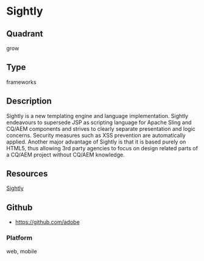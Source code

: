 # Sightly

## Quadrant
grow

## Type
frameworks

## Description
Sightly is a new templating engine and language implementation. Sightly endeavours to supersede JSP as scripting language for Apache Sling and CQ/AEM components and strives to clearly separate presentation and logic concerns. Security measures such as XSS prevention are automatically applied. Another major advantage of Sightly is that it is based purely on HTML5, thus allowing 3rd party agencies to focus on design related parts of a CQ/AEM project without CQ/AEM knowledge.

## Resources
[Sightly](https://helpx.adobe.com/experience-manager/aem-previous-versions.html)


## Github
* https://github.com/adobe

### Platform
web, mobile
